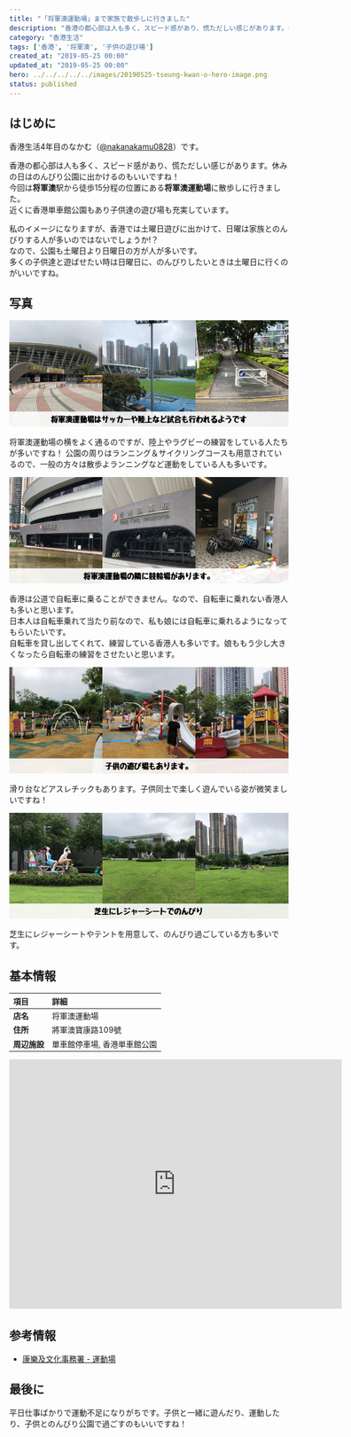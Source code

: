 ```yaml
---
title: "「将軍澳運動場」まで家族で散歩しに行きました"
description: "香港の都心部は人も多く、スピード感があり、慌ただしい感じがあります。休みの日はのんびり公園に出かけるのもいいですね"
category: "香港生活"
tags: ['香港', '将軍澳', '子供の遊び場']
created_at: "2019-05-25 00:00"
updated_at: "2019-05-25 00:00"
hero: ../../../../../images/20190525-tseung-kwan-o-hero-image.png
status: published
---
```


## はじめに

香港生活4年目のなかむ（[@nakanakamu0828](https://twitter.com/nakanakamu0828)）です。  

香港の都心部は人も多く、スピード感があり、慌ただしい感じがあります。休みの日はのんびり公園に出かけるのもいいですね！  
今回は**将軍澳**駅から徒歩15分程の位置にある**将軍澳運動場**に散歩しに行きました。  
近くに香港単車館公園もあり子供達の遊び場も充実しています。  

私のイメージになりますが、香港では土曜日遊びに出かけて、日曜は家族とのんびりする人が多いのではないでしょうか!？  
なので、公園も土曜日より日曜日の方が人が多いです。  
多くの子供達と遊ばせたい時は日曜日に、のんびりしたいときは土曜日に行くのがいいですね。


## 写真
![将軍澳運動場](../../../../../images/uploads/2019/05/25/tseung_kwan_o/picture-1.png)

将軍澳運動場の横をよく通るのですが、陸上やラグビーの練習をしている人たちが多いですね！
公園の周りはランニング＆サイクリングコースも用意されているので、一般の方々は散歩よランニングなど運動をしている人も多いです。

![單車館停車場](../../../../../images/uploads/2019/05/25/tseung_kwan_o/picture-2.png)

香港は公道で自転車に乗ることができません。なので、自転車に乗れない香港人も多いと思います。  
日本人は自転車乗れて当たり前なので、私も娘には自転車に乗れるようになってもらいたいです。  
自転車を貸し出してくれて、練習している香港人も多いです。娘ももう少し大きくなったら自転車の練習をさせたいと思います。


![香港単車館公園](../../../../../images/uploads/2019/05/25/tseung_kwan_o/picture-3.png)

滑り台などアスレチックもあります。子供同士で楽しく遊んでいる姿が微笑ましいですね！


![香港単車館公園](../../../../../images/uploads/2019/05/25/tseung_kwan_o/picture-4.png)

芝生にレジャーシートやテントを用意して、のんびり過ごしている方も多いです。


## 基本情報

| 項目 | 詳細 |
|:---|:---|
|  **店名**  | 将軍澳運動場  |
|  **住所**  |  將軍澳寶康路109號 |
|  **周辺施設** | 單車館停車場, 香港単車館公園 | 

<iframe src="https://www.google.com/maps/embed?pb=!1m18!1m12!1m3!1d3691.103479710659!2d114.26177311454941!3d22.3119258853175!2m3!1f0!2f0!3f0!3m2!1i1024!2i768!4f13.1!3m3!1m2!1s0x3404038b46f27181%3A0x624548b7e33a6325!2z5bCG6LuN5r6z6YGL5YuV5aC0!5e0!3m2!1sja!2shk!4v1558792353949!5m2!1sja!2shk" width="600" height="450" frameborder="0" style="border:0" allowfullscreen></iframe>

## 参考情報
- [康樂及文化事務署 - 運動場](https://www.lcsd.gov.hk/clpss/tc/webApp/Facility/Details.do?ftid=38&did=8)


## 最後に
平日仕事ばかりで運動不足になりがちです。子供と一緒に遊んだり、運動したり、子供とのんびり公園で過ごすのもいいですね！
